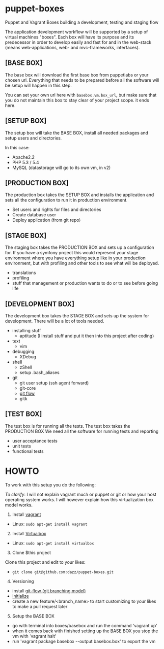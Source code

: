 puppet-boxes
============

Puppet and Vagrant Boxes building a development, testing and staging flow

The application development workflow will be supported by a setup of virtual 
machines "boxes". Each box will have its purpose and its predecessor in order to develop easily and fast
for and in the web-stack (means web-applications, web- and mvc-frameworks, interfaces).

[BASE BOX]
--------
The base box will download the first base box from puppetlabs or your chosen url.
Everything that needs to be prepared before all the software will be setup will happen in this step.

You can set your own url here with `basebox.vm.box_url`, but make sure that you do not maintain this
box to stay clear of your project scope. it ends here.

[SETUP BOX]
--------
The setup box will take the BASE BOX, install all needed packages and setup users and directories.

In this case:
- Apache2.2
- PHP 5.3 / 5.4
- MySQL (datastorage will go to its own vm, in v2)

[PRODUCTION BOX]
--------
The production box takes the SETUP BOX and installs the application and sets
all the configuration to run it in production environment.

- Set users and rights for files and directories
- Create database user
- Deploy application (from git repo)

[STAGE BOX]
--------
The staging box takes the PRODUCTION BOX and sets up a configuration for.
If you have a symfony project this would represent your stage environment where you have everything setup
like in your production environment, but with profiling and other tools to see what will be deployed.

- translations
- profiling
- stuff that management or production wants to do or to see before going life

[DEVELOPMENT BOX]
--------
The development box takes the STAGE BOX and sets up the system for development. There will be a lot of tools needed.

- installing stuff
  - aptitude (I install stuff and put it then into this project after coding)
- text
  - vim
- debugging
  - XDebug
- shell
  - zShell
  - setup .bash_aliases
- git
  - git user setup (ssh agent forward)
  - git-core
  - [git flow](https://github.com/nvie/gitflow)
  - gitk


[TEST BOX]
--------
The test box is for running all the tests. The test box takes the PRODUCTION BOX
We need all the software for running tests and reporting

- user acceptance tests
- unit tests
- functional tests

HOWTO
============
To work with this setup you do the following:

*To clarify*: I will not explain vagrant much or puppet or git or how your host operating system works.
I will however explain how this virtualization box model works.

1. Install [vagrant](vagrantup.com)

 * Linux: `sudo apt-get install vagrant`

2. Install [Virtualbox](https://www.virtualbox.org)

 * Linux: `sudo apt-get install virtualbox`

3. Clone $this project

Clone this project and edit to your likes:

 * `git clone git@github.com:dazz/puppet-boxes.git`

4. Versioning

 * install [git-flow (git branching model)](http://nvie.com/posts/a-successful-git-branching-model/)
 * [initialize](http://yakiloo.com/getting-started-git-flow/)
 * create a new feature/<branch_name> to start customizing to your likes to make a pull request later

5. Setup the BASE BOX

 * go with terminal into boxes/basebox and run the command 'vagrant up'
 * when it comes back with finished setting up the BASE BOX you stop the vm with 'vagrant halt'
 * run 'vagrant package basebox --output basebox.box' to export the vm